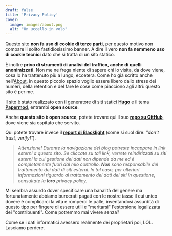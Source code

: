 ```yaml
---
draft: false
title: 'Privacy Policy'
cover:
  image: images/about.png
  alt: "Un uccello in volo"
---
```


Questo sito **non fa uso di cookie di terze parti**, per questo motivo non compare il solito fastidiosissimo banner. A dire il vero **non fa nemmeno uso di cookie tecnici** dato che si tratta di un sito statico.

È inoltre **privo di strumenti di analisi del traffico, anche di quelli anonimizzati**. Non me ne frega niente di sapere chi lo visita, da dove viene, cosa lo ha trattenuto più a lungo, eccetera. Come ho già scritto anche nell'[About](/about/), in questo piccolo spazio voglio essere libero dallo stress dei numeri, della retention e del fare le cose come piacciono agli altri: questo sito è per me.

Il sito è stato realizzato con il generatore di siti statici **[Hugo](https://github.com/gohugoio/hugo)** e il tema **[Papermod](https://github.com/adityatelange/hugo-PaperMod)**, entrambi **open source**.

Anche **questo sito è open source**, potete trovare qui il suo **[repo su GitHub](https://github.com/unboundzz/unboundzz.github.io)**, dove viene sia ospitato che servito.

Qui potete trovare invece il **[report di Blacklight](https://themarkup.org/blacklight?url=https%3A%2F%2Funboundzz.github.io&device=mobile&location=us-ca&force=false)** (come si suol dire: *"don't trust, verify!"*).

> *Attenzione! Durante la navigazione del blog potreste incappare in link esterni a questo sito. Se cliccate su tali link, verrete reindirizzati su siti esterni la cui gestione dei dati non dipende da me ed è completamente fuori dal mio controllo. **Non** sono responsabile del trattamento dei dati di siti esterni. In tal caso, per ulteriori informazioni riguardo al trattamento dei dati dei siti in questione, consultate la **loro** privacy policy.*

Mi sembra assurdo dover specificare una banalità del genere ma fortunatamente abbiamo burocrati pagati con le nostre tasse il cui unico dovere è complicarci la vita e romperci le palle, inventandosi assurdità di questo tipo per fingere di essere utili e "meritarsi" l'estorsione legalizzata dei "contribuenti". Come potremmo mai vivere senza?

Come se i dati informatici avessero realmente dei proprietari poi, LOL. Lasciamo perdere.





